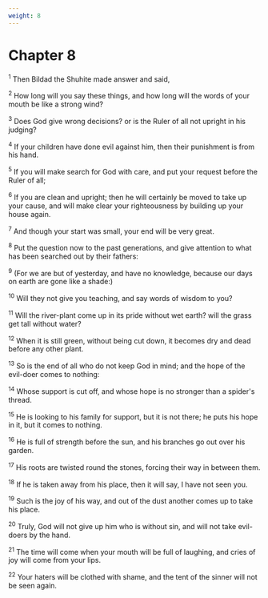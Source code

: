 ```yaml
---
weight: 8
---
```


# Chapter 8

<sup>1</sup> Then Bildad the Shuhite made answer and said, 

<sup>2</sup> How long will you say these things, and how long will the words of your mouth be like a strong wind? 

<sup>3</sup> Does God give wrong decisions? or is the Ruler of all not upright in his judging? 

<sup>4</sup> If your children have done evil against him, then their punishment is from his hand. 

<sup>5</sup> If you will make search for God with care, and put your request before the Ruler of all; 

<sup>6</sup> If you are clean and upright; then he will certainly be moved to take up your cause, and will make clear your righteousness by building up your house again. 

<sup>7</sup> And though your start was small, your end will be very great. 

<sup>8</sup> Put the question now to the past generations, and give attention to what has been searched out by their fathers: 

<sup>9</sup> (For we are but of yesterday, and have no knowledge, because our days on earth are gone like a shade:) 

<sup>10</sup> Will they not give you teaching, and say words of wisdom to you? 

<sup>11</sup> Will the river-plant come up in its pride without wet earth? will the grass get tall without water? 

<sup>12</sup> When it is still green, without being cut down, it becomes dry and dead before any other plant. 

<sup>13</sup> So is the end of all who do not keep God in mind; and the hope of the evil-doer comes to nothing: 

<sup>14</sup> Whose support is cut off, and whose hope is no stronger than a spider's thread. 

<sup>15</sup> He is looking to his family for support, but it is not there; he puts his hope in it, but it comes to nothing. 

<sup>16</sup> He is full of strength before the sun, and his branches go out over his garden. 

<sup>17</sup> His roots are twisted round the stones, forcing their way in between them. 

<sup>18</sup> If he is taken away from his place, then it will say, I have not seen you. 

<sup>19</sup> Such is the joy of his way, and out of the dust another comes up to take his place. 

<sup>20</sup> Truly, God will not give up him who is without sin, and will not take evil-doers by the hand. 

<sup>21</sup> The time will come when your mouth will be full of laughing, and cries of joy will come from your lips. 

<sup>22</sup> Your haters will be clothed with shame, and the tent of the sinner will not be seen again. 


